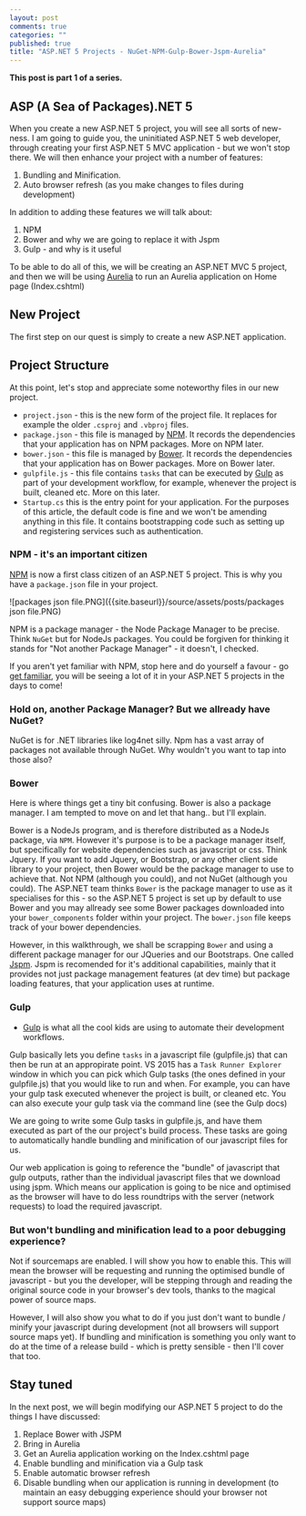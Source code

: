 ```yaml
---
layout: post
comments: true
categories: ""
published: true
title: "ASP.NET 5 Projects - NuGet-NPM-Gulp-Bower-Jspm-Aurelia"
---
```



**This post is part 1 of a series.**
## ASP (A Sea of Packages).NET 5

When you create a new ASP.NET 5 project, you will see all sorts of new-ness. I am going to guide you, the uninitiated ASP.NET 5 web developer, through creating your first ASP.NET 5 MVC application - but we won't stop there. We will then enhance your project with a number of features:

1. Bundling and Minification.
2. Auto browser refresh (as you make changes to files during development)

In addition to adding these features we will talk about:

1. NPM
2. Bower and why we are going to replace it with Jspm
3. Gulp - and why is it useful

To be able to do all of this, we will be creating an ASP.NET MVC 5 project, and then we will be using [Aurelia](http://aurelia.io/) to run an Aurelia application on Home page (Index.cshtml) 

## New Project
The first step on our quest is simply to create a new ASP.NET application.

## Project Structure
At this point, let's stop and appreciate some noteworthy files in our new project.

- `project.json` - this is the new form of the project file. It replaces for example the older `.csproj` and `.vbproj` files.
- `package.json` - this file is managed by [NPM](https://docs.npmjs.com/). It records the dependencies that your application has on NPM packages. More on NPM later.
- `bower.json` - this file is managed by [Bower](http://bower.io/). It records the dependencies that your application has on Bower packages. More on Bower later. 
- `gulpfile.js` - this file contains `tasks` that can be executed by [Gulp](http://gulpjs.com/) as part of your development workflow, for example, whenever the project is built, cleaned etc. More on this later.
- `Startup.cs` this is the entry point for your application. For the purposes of this article, the default code is fine and we won't be amending anything in this file. It contains bootstrapping code such as setting up and registering services such as authentication.

### NPM - it's an important citizen
[NPM](https://docs.npmjs.com/) is now a first class citizen of an ASP.NET 5 project. This is why you have a `package.json` file in your project.

![packages json file.PNG]({{site.baseurl}}/source/assets/posts/packages json file.PNG)

NPM is a package manager - the Node Package Manager to be precise. Think `NuGet` but for NodeJs packages. You could be forgiven for thinking it stands for "Not another Package Manager" - it doesn't, I checked.

If you aren't yet familiar with NPM, stop here and do yourself a favour - go [get familiar](https://docs.npmjs.com/), you will be seeing a lot of it in your ASP.NET 5 projects in the days to come!

### Hold on, another Package Manager? But we allready have NuGet?
NuGet is for .NET libraries like log4net silly. Npm has a vast array of packages not available through NuGet. Why wouldn't you want to tap into those also? 

### Bower
Here is where things get a tiny bit confusing. Bower is also a package manager. I am tempted to move on and let that hang.. but I'll explain.

Bower is a NodeJs program, and is therefore distributed as a NodeJs package, via `NPM`. However it's purpose is to be a package manager itself, but specifically for website dependencies such as javascript or css. Think Jquery. If you want to add Jquery, or Bootstrap, or any other client side library to your project, then Bower would be the package manager to use to achieve that. Not NPM (although you could), and not NuGet (although you could). The ASP.NET team thinks `Bower` is the package manager to use as it specialises for this - so the ASP.NET 5 project is set up by default to use Bower and you may allready see some Bower packages downloaded into your `bower_components` folder within your project. The `bower.json` file keeps track of your bower dependencies.

However, in this walkthrough, we shall be scrapping `Bower` and using a different package manager for our JQueries and our Bootstraps. One called [Jspm](http://jspm.io/). Jspm is recomended for it's additional capabilities, mainly that it provides not just package management features (at dev time) but package loading features, that your application uses at runtime. 

### Gulp
- [Gulp](http://gulpjs.com/) is what all the cool kids are using to automate their development workflows.

Gulp basically lets you define `tasks` in a javascript file (gulpfile.js) that can then be run at an appropirate point. VS 2015 has a `Task Runner Explorer` window in which you can pick which Gulp tasks (the ones defined in your gulpfile.js) that you would like to run and when. For example, you can have your gulp task executed whenever the project is built, or cleaned etc. You can also execute your gulp task via the command line (see the Gulp docs)

We are going to write some Gulp tasks in gulpfile.js, and have them executed as part of the our project's build process. These tasks are going to automatically handle bundling and minification of our javascript files for us. 

Our web application is going to reference the "bundle" of javascript that gulp outputs, rather than the individual javascript files that we download using jspm. Which means our application is going to be nice and optimised as the browser will have to do less roundtrips with the server (network requests) to load the required javascript.

### But won't bundling and minification lead to a poor debugging experience?

Not if sourcemaps are enabled. I will show you how to enable this. This will mean the browser will be requesting and running the optimised bundle of javascript - but you the developer, will be stepping through and reading the original source code in your browser's dev tools, thanks to the magical power of source maps.

However, I will also show you what to do if you just don't want to bundle / minify your javascript during development (not all browsers will support source maps yet). If bundling and minification is something you only want to do at the time of a release build - which is pretty sensible - then I'll cover that too.

## Stay tuned
In the next post, we will begin modifying our ASP.NET 5 project to do the things I have discussed:

1. Replace Bower with JSPM
2. Bring in Aurelia
3. Get an Aurelia application working on the Index.cshtml page
4. Enable bundling and minification via a Gulp task
5. Enable automatic browser refresh
6. Disable bundling when our application is running in development (to maintain an easy debugging experience should your browser not support source maps)